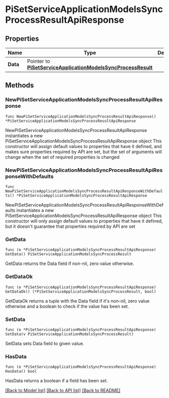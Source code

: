 # PiSetServiceApplicationModelsSyncProcessResultApiResponse

## Properties

Name | Type | Description | Notes
------------ | ------------- | ------------- | -------------
**Data** | Pointer to [**PiSetServiceApplicationModelsSyncProcessResult**](PiSetServiceApplicationModelsSyncProcessResult.md) |  | [optional] 

## Methods

### NewPiSetServiceApplicationModelsSyncProcessResultApiResponse

`func NewPiSetServiceApplicationModelsSyncProcessResultApiResponse() *PiSetServiceApplicationModelsSyncProcessResultApiResponse`

NewPiSetServiceApplicationModelsSyncProcessResultApiResponse instantiates a new PiSetServiceApplicationModelsSyncProcessResultApiResponse object
This constructor will assign default values to properties that have it defined,
and makes sure properties required by API are set, but the set of arguments
will change when the set of required properties is changed

### NewPiSetServiceApplicationModelsSyncProcessResultApiResponseWithDefaults

`func NewPiSetServiceApplicationModelsSyncProcessResultApiResponseWithDefaults() *PiSetServiceApplicationModelsSyncProcessResultApiResponse`

NewPiSetServiceApplicationModelsSyncProcessResultApiResponseWithDefaults instantiates a new PiSetServiceApplicationModelsSyncProcessResultApiResponse object
This constructor will only assign default values to properties that have it defined,
but it doesn't guarantee that properties required by API are set

### GetData

`func (o *PiSetServiceApplicationModelsSyncProcessResultApiResponse) GetData() PiSetServiceApplicationModelsSyncProcessResult`

GetData returns the Data field if non-nil, zero value otherwise.

### GetDataOk

`func (o *PiSetServiceApplicationModelsSyncProcessResultApiResponse) GetDataOk() (*PiSetServiceApplicationModelsSyncProcessResult, bool)`

GetDataOk returns a tuple with the Data field if it's non-nil, zero value otherwise
and a boolean to check if the value has been set.

### SetData

`func (o *PiSetServiceApplicationModelsSyncProcessResultApiResponse) SetData(v PiSetServiceApplicationModelsSyncProcessResult)`

SetData sets Data field to given value.

### HasData

`func (o *PiSetServiceApplicationModelsSyncProcessResultApiResponse) HasData() bool`

HasData returns a boolean if a field has been set.


[[Back to Model list]](../README.md#documentation-for-models) [[Back to API list]](../README.md#documentation-for-api-endpoints) [[Back to README]](../README.md)


